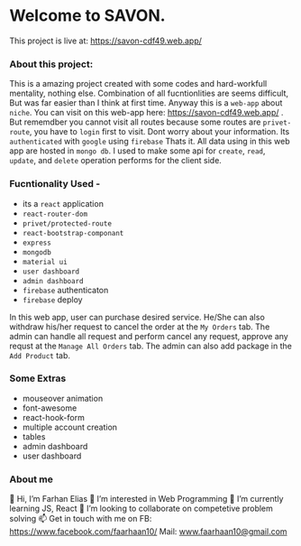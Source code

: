 # Welcome to SAVON.

This project is live at: https://savon-cdf49.web.app/

### About this project:
This is a amazing project created with some codes and hard-workfull mentality, nothing else.  Combination of all fucntionlities are seems difficult, But was far easier than I think at first time. Anyway this is a `web-app` about `niche`. You can visit on this web-app here: https://savon-cdf49.web.app/ . But rememdber you cannot visit all routes because some routes are `privet-route`, you have to `login` first to visit. Dont worry about your information. Its `authenticated` with `google`  using `firebase` Thats it. All data using in this web app are hosted in `mongo db`. I used to make some api for `create`, `read`, `update`, and `delete` operation performs for the client side.


### Fucntionality Used -
- its a `react` application
- `react-router-dom`
- `privet/protected-route`
- `react-bootstrap-componant`
- `express`
- `mongodb`
- `material ui`
- `user dashboard`
- `admin dashboard`
- `firebase` authenticaton
- `firebase` deploy

In this web app, user can purchase desired service. He/She can also withdraw his/her request to cancel the order at the `My Orders` tab. The admin can handle all request and perform cancel any request, approve any requst at the `Manage All Orders` tab. The admin can also add package in the `Add Product` tab.

### Some Extras
- mouseover animation
- font-awesome
- react-hook-form
- multiple account creation
- tables
- admin dashboard
- user dashboard

### About me
👋 Hi, I’m Farhan Elias
👀 I’m interested in Web Programming
🌱 I’m currently learning JS, React
💞️ I’m looking to collaborate on competetive problem solving
📫 Get in touch with me on FB: https://www.facebook.com/faarhaan10/ Mail: www.faarhaan10@gmail.com
